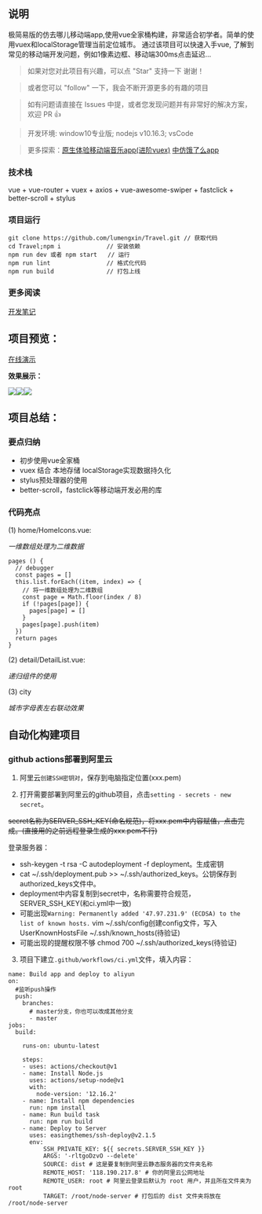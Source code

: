 ## 说明
极简易版的仿去哪儿移动端app,使用vue全家桶构建，非常适合初学者。简单的使用vuex和localStorage管理当前定位城市。
通过该项目可以快速入手vue, 了解到常见的移动端开发问题，例如1像素边框、移动端300ms点击延迟...

> 如果对您对此项目有兴趣，可以点 "Star" 支持一下 谢谢！

> 或者您可以 "follow" 一下，我会不断开源更多的有趣的项目

> 如有问题请直接在 Issues 中提，或者您发现问题并有非常好的解决方案，欢迎 PR 👍

> 开发环境: window10专业版; nodejs v10.16.3; vsCode

> 更多探索：[原生体验移动端音乐app(进阶vuex)](https://github.com/lumengxin/vue-music.git)    [中仿饿了么app](https://github.com/lumengxin/vue4-gshop.git)

### 技术栈

vue + vue-router + vuex + axios + vue-awesome-swiper + fastclick + better-scroll + stylus

### 项目运行

```
git clone https://github.com/lumengxin/Travel.git // 获取代码
cd Travel;npm i				// 安装依赖
npm run dev 或者 npm start   // 运行
npm run lint                // 格式化代码
npm run build               // 打包上线
```

### 更多阅读

[开发笔记](./docs/note.md)

## 项目预览：

[在线演示](http://www.byooka.com/v19/travel)

**效果展示：**

<div style="display:flex;flex-wrap:wrap;">
    <img src="./docs/images/home.png" />    
    <img src="./docs/images/city.png" />
    <img src="./docs/images/detail.png" />
</div>



## 项目总结：

### 要点归纳

- 初步使用vue全家桶
- vuex 结合 本地存储 localStorage实现数据持久化
- stylus预处理器的使用
- better-scroll，fastclick等移动端开发必用的库

### 代码亮点

(1) home/HomeIcons.vue:

*一维数组处理为二维数据*

```
pages () {
  // debugger
  const pages = []
  this.list.forEach((item, index) => {
    // 将一维数组处理为二维数组
    const page = Math.floor(index / 8)
    if (!pages[page]) {
      pages[page] = []
    }
    pages[page].push(item)
  })
  return pages
}
```

(2) detail/DetailList.vue:

*递归组件的使用*

(3) city

*城市字母表左右联动效果*

## 自动化构建项目
### github actions部署到阿里云

1. 阿里云`创建SSH密钥对`，保存到电脑指定位置(xxx.pem)

2. 打开需要部署到阿里云的github项目，点击`setting - secrets - new secret`。

<p style="text-decoration: line-through;">secret名称为SERVER_SSH_KEY(命名规范)，将xxx.pem中内容赋值，点击完成。(直接用的之前远程登录生成的xxx.pem不行)</p>

登录服务器：

- ssh-keygen -t rsa -C autodeployment -f deployment。生成密钥
- cat ~/.ssh/deployment.pub >> ~/.ssh/authorized_keys。公钥保存到authorized_keys文件中。
- deployment中内容复制到secret中，名称需要符合规范，SERVER_SSH_KEY(和ci.yml中一致)
- 可能出现`Warning: Permanently added '47.97.231.9' (ECDSA) to the list of known hosts.` 
  vim ~/.ssh/config创建config文件，写入 UserKnownHostsFile ~/.ssh/known_hosts(待验证)
- 可能出现的提醒权限不够
  chmod 700 ~/.ssh/authorized_keys(待验证)


3. 项目下建立`.github/workflows/ci.yml`文件，填入内容：
```
name: Build app and deploy to aliyun
on:
  #监听push操作
  push:
    branches:
      # master分支，你也可以改成其他分支
      - master
jobs:
  build:

    runs-on: ubuntu-latest

    steps:
    - uses: actions/checkout@v1
    - name: Install Node.js
      uses: actions/setup-node@v1
      with:
        node-version: '12.16.2'
    - name: Install npm dependencies
      run: npm install
    - name: Run build task
      run: npm run build
    - name: Deploy to Server
      uses: easingthemes/ssh-deploy@v2.1.5
      env:
          SSH_PRIVATE_KEY: ${{ secrets.SERVER_SSH_KEY }}
          ARGS: '-rltgoDzvO --delete'
          SOURCE: dist # 这是要复制到阿里云静态服务器的文件夹名称
          REMOTE_HOST: '118.190.217.8' # 你的阿里云公网地址
          REMOTE_USER: root # 阿里云登录后默认为 root 用户，并且所在文件夹为 root
          TARGET: /root/node-server # 打包后的 dist 文件夹将放在 /root/node-server
```



